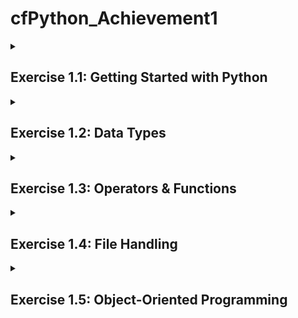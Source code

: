 # cfPython_Achievement1
<!--
 _Note to viewer: The majority of this project is using Windows and Command Prompt_


## Table of Contents

1. [Exercise 1.1](#task1)
2. [Exercise 1.2](#task2)

-->

<details>
<summary><h2>Exercise 1.1: Getting Started with Python <a name="task1"></a></h2></summary>
 
#### Install Python
Check if you already have Python installed by entering `python --version` in your terminal. If you do not already have Python installed, follow the instructions provided at https://www.python.org/downloads/. _this project was made using **Python 3.8.7**_

   ![Step 1](./Exercise_1.1/step_1.png)

Create your virtual environment using `mkvirtualenv <your_env_name`

   ![Step 1](./Exercise_1.1/step_2.png)

Create an add.py Python file in Visual Studio Code (or your preferred text editor).
Your _add_ function should define two variables that a user can input when prompted. The function will add the values together and output a statement.

```python
monday_steps = int(input("How many steps did you take on Monday?"))
tuesday_steps = int(input("How many steps did you take on Tuesday?"))

total_steps = monday_steps + tuesday_steps

print("You have taken ", f"{total_steps:,}", " steps so far this week. Keep it up!")
```
Now test your function in your terminal. 
In your Windows Command Prompt, and in your environment, cd to the folder your Python script is in.

```
C:\Users\username> workon <your_environment_name>
(<your_environment_name>) C:\Users\username> cd .\path\to\script
(<your_environment_name>) C:\Users\username\path\to\script> python add.py
```
![Step 3 and 4](./Exercise_1.1/step_3and4.png)

In order to allow your script to run across environments, you can add a requirements.txt file.
This file automatically installs required packages in any other environment you want to run your script in.

```
# use 'pip freeze' to record your environment's current package list, and add to a requirements.txt file
(<your_environment_name>) C:\Users\username> pip freeze > requirements.txt

# deactivate your original environment and create a new one
(<your_environment_name>) C:\Users\username> deactivate
C:\Users\username> mkvirtualenv <your_environment_name>_copy

#install requirements.txt to new environment
(<your_environment_name>_copy) C:\Users\username> pip install -r requirements.txt
```
![Step 5](./Exercise_1.1/step_5.png)

</details>

<!--------------------------------------------------------------------------------------------------------------------------------------------->
<!--------------------------------------------------------------------------------------------------------------------------------------------->

<details>
<summary><h2>Exercise 1.2: Data Types<a name="task2"></a></h2></summary>

First, open an iPython shell in your working environment.

#### Create a Dictionary
In your iPython shell, create a *dictionary* structure for your first recipe, called `recipe_1`.
Here, our structure is made up of keys and values to make a `Tea` (str), that will take `5` minutes to make (int), and will contains a `list` of three ingredients.

![Step 1and2](./Exercise_1.2/step_1and2.png)

A *dictionary* structure is going to be used for making this recipe app, as the app will require the flexibility to easily modify recipes. Dictionaries are also composed of key/value pairs, which sets up our app for what it needs: the `keys` are the “name”, “cooking_time”, and “ingredients”.  All of these keys need to be paired with `values` which is the specific information of recipe that the user will refer to.

#### Create a List
Create an outer structure called `all_recipes`
Use `append()` to add your dictionary, recipe_1, to the list.

![Step 3](./Exercise_1.2/step_3.png)

A _list_ is used in this case as it creates a sequential and dynamic structure of our recipes, and will allow us to easily access each individual element through indexing.


#### Add More Recipes
Follow the same steps to add four more recipes...

![Step 4](./Exercise_1.2/step_4.png)

Add the rest of the dictionaries to your all_recipes list

![Step 4.2](./Exercise_1.2/step_4.2.png)

#### Print Contents
Once you have all your recipes added to the list, print out each recipe's ingredients as five different lists.

![Step 5](./Exercise_1.2/step_5.png)

</details>

<!--------------------------------------------------------------------------------------------------------------------------------------------->
<!--------------------------------------------------------------------------------------------------------------------------------------------->


<details>
<summary><h2>Exercise 1.3: Operators & Functions</h2></summary>

### Using operators and functions to display user inputs

_Step 1_<br>
Open a code editor. This example uses Visual Studio Code.

_Step 2_<br>
Create two empty lists: one called `recipes_list`, and one called `ingredients_list`

![Step 1 and 2](./Exercise_1.3/step_1and2.png)


_Step 3_<br>
Define a function called `take_recipe`
This function should call for several user inputs: a recipe’s name (string), the amount of time to cook the recipe (integer), and a list of ingredients that the recipe will call for.
Next, create a dictionary called `recipe` that will store these variables as key/value pairs.

![Step 3](./Exercise_1.3/step_3.png)


_Step 4_<br>
Prompt the user to input how many recipes they want to add. This integer will be stored to `n`.

![Step 4](./Exercise_1.3/step_4.png)


_Step 5_<br>
Create a *for loop* that will iterate through the number of recipes indicated by the user in step 4. This for loop will check if an ingredient entered by the user is already in the ingredients_list. If it is not, the new ingredient will be appended to the ingredients_list. Each new recipe is appended to the recipes_list.

![Step 5](./Exercise_1.3/step_5.png)


_Step 6, Part 1_<br>
Create a *for loop* that will check boolean logic of each recipe according to if/and statements. Four different scenarios are checked to determine the recipe’s level of difficulty.
`if` the recipe’s cooking time is _less than 10_ minutes `and` the length of ingredients in the list is _less than 4_, set difficulty to *Easy*
`if` the recipe’s cooking time is _less than 10_ minutes `and` the length of ingredients in the list is _greater than or equal to 4_, set difficulty to *Medium*
`if` the recipe’s cooking time is _greater than or equal to 10_ minutes `and` the length of ingredients in the list is _less than 4_, set difficulty to *Intermediate*
`if` the recipe’s cooking time is _greater than or equal to 10_ minutes `and` the length of ingredients in the list is _greater than 4_, set difficulty to *Hard*

![Step 6.1](./Exercise_1.3/step_6.1.png)

_Step 6, Part 2_<br>
Create a for loop that will iterate through each recipe in the recipes_list, and print the recipe’s name, the cooking time, the ingredients needed (as another for loop to loop through the list of ingredients), and the level of difficulty.

![Step 6.2](./Exercise_1.3/step_6.2.png)


_Step 7_<br>
Create a function called `display_ingredients` that will show all the ingredients available across all recipes. The list needs to be alphabetized, which can be done using Python’s built-in `sort()`.
The function then will loop through the alphabetized list of ingredients and print each one, once the function is called using `display_ingredients()`.

![Step 7](./Exercise_1.3/step_7.png)


<h3>Check your work</h3>
In Visual Studio Code, press the “play button” in the top right-hand corner of your screen. This will open up your terminal and begin prompting for user input. This will be a great place to double check for any errors in your code.

![Check your work 1](./Exercise_1.3/check_work_1.png)

Once you’ve input everything it asks for, your results will show immediately.
Play with formatting to make your output easier to read.

_example:_

![Check your work 2](./Exercise_1.3/check_work_2.png)

</details>

<!--------------------------------------------------------------------------------------------------------------------------------------------->
<!--------------------------------------------------------------------------------------------------------------------------------------------->

<details>
<summary><h2>Exercise 1.4: File Handling</h2></summary>
<details>
<summary><h4>Part 1: Create <code>recipe_input.py</code></h4></summary>

This script will load and store data into a binary file based on user input.<br>
Later, the stored data will be accessed by another script: `recipe_search.py`

 _Step 1_<br>
`import pickle` in order to work with binary files

<!--![Step 1](./Exercise_1.4/part1_step1.png)-->
<img src="./Exercise_1.4/part1_step1.png" alt="Step 1" width="50%">


_Step 2_<br>
Define a function called `take_recipe()`<br>
This is where user inputs will put together the recipes.
Recipes should include:
1. a recipe name
2. cooking time
3. necessary ingredients
4. a level of difficulty (to be defined in another function)

<!--![Step 2](./Exercise_1.4/part1_step2.png)-->
<img src="./Exercise_1.4/part1_step2.png" alt="Step 2" width="50%">


_Step 3_<br>
Level of difficulty is first calculated with another function, called `calc_difficulty`<br>
Difficulty is identified by the `cooking_time` and number of `ingredients`
The levels are returned as `Easy`, `Medium`, `Intermediate`, or `Hard`

<!--![Step 3](./Exercise_1.4/part1_step3.png)-->
<img src="./Exercise_1.4/part1_step3.png" alt="Step 3" width="50%">

All of these values should be added to a dictionary for later use.


_Step 4_<br>
Now we begin with the main code.
Define a `try-except-else-finally` block
1. `Try` a block of code where an error might occur. In this case, we will `try` opening a binary file named by the user, and load contents to it using the `pickle` module. 

<!--![Step 4](./Exercise_1.4/part1_step4a.png)-->
<img src="./Exercise_1.4/part1_step4a.png" alt="Step 4.1" width="50%">

2. If there is no file by the name the user input, the `except` block will display a `FileNotFoundError` message to the user. The script will create a file named with what the user input.
3. Other errors are handled with another `except` block
4. `Finally` the script extracts the values from the dictionary into two lists: `recipes_list` and `all_ingredients`

<!--![Step 4](./Exercise_1.4/part1_step4b.png)-->
<img src="./Exercise_1.4/part1_step4b.png" alt="Step 4.2" width="50%">


_Step 5_<br>
A for loop will loop through the number of recipes that the user enters and call the `take_recipe()` function.
It will add each new recipe to the `recipes_list` dictionary. It will also loop through existing ingredients in the `all_ingredients` dictionary and will add any new ingredients that do not already exist.

<!--![Step 5](./Exercise_1.4/part1_step5.png)-->
<img src="./Exercise_1.4/part1_step5.png" alt="Step 5" width="50%">


_Step 6_<br>
The updated `recipes_list` and `all_ingredients` are added to a dictionary named `data`

<!--![Step 6](./Exercise_1.4/part1_step6.png)-->
<img src="./Exercise_1.4/part1_step6.png" alt="Step 6" width="50%">

_Step 7_<br>
Use the pickle module to write the updated data to the user-defined file

<!--![Step 7](./Exercise_1.4/part1_step7.png)-->
<img src="./Exercise_1.4/part1_step7.png" alt="Step 7" width="50%">


</details>
<details>
<summary><h4>Part 2: Create <code>recipe_search.py</code></h4></summary>

This script will read the saved data in the binary file that `recipe_input.py` wrote to.
With more user inputs, `all_ingredients` is displayed to the user after they enter the binary file's name.
Then the user can select a specific ingredient and the script will display any recipe that has that particular ingredient stored.

_Step 1_<br>
Import the `pickle` module

<!--![Step 1](./Exercise_1.4/part2_step1.png)-->
<img src="./Exercise_1.4/part2_step1.png" alt="Step 1" width="50%">


_Step 2_<br>
Define a function called `display_recipe()`
This function will take each recipe as an argument and print all of its attributes: _Recipe Name_, _Cooking Time_, _Ingredients_, and _Difficulty_.

<!--![Step 2](./Exercise_1.4/part2_step2.png)-->
<img src="./Exercise_1.4/part2_step2.png" alt="Step 2" width="50%">


_Step 3_<br>
Define another function called `search_ingredient()`
This function should take a dictionary called `data` as an argument. It will:
1. print all available ingredients under a key `all_ingredients`<br>
Each ingredient is shown with a number; use `enumerate()` to take the index of each ingredient
2. define a `try` block<br>
the user will `try` to pick a number from the list, and if it exists, it is stored in `ingredient_searched`
3. the `except` clause warns the user if the input is incorrect
4. an `else` clause is added to display any recipe in `recipes_list` that contains the searched ingredient

<!--![Step 3](./Exercise_1.4/part2_step3.png)-->
<img src="./Exercise_1.4/part2_step3.png" alt="Step 3" width="50%">


_Step 4_<br>
Prompt the user to input the name of the binary file where recipe_input.py wrote recipe data to.

<!--![Step 4](./Exercise_1.4/part2_step4.png)-->
<img src="./Exercise_1.4/part2_step4.png" alt="Step 4" width="50%">


_Step 5_<br>
A `try` block attempts to open the file. If it successfully opens the file, it will extract the `data` using the `pickel` module

<!--![Step 5](./Exercise_1.4/part2_step5.png)-->
<img src="./Exercise_1.4/part2_step5.png" alt="Step 5" width="50%">


_Step 6_<br>
Add an `except` clause for if the file is not found, using `except FileNotFoundError:`

<!--![Step 6](./Exercise_1.4/part2_step6.png)-->
<img src="./Exercise_1.4/part2_step6.png" alt="Step 6" width="50%">


_Step 7_<br>
If the `try` block doesn’t encounter any errors, and `else` block will call the `search_ingredient` function and pass data into it as an argument.

<!--![Step 7](./Exercise_1.4/part2_step7.png)-->
<img src="./Exercise_1.4/part2_step7.png" alt="Step 7" width="50%">


</details>
<details>
<summary><h4>Testing</h4></summary>

<h4><code>recipe_input.py</code></h4>

The script prompts the user to enter a filename where they want their recipes stored.
If the file exists, the script uses that file; however, if the file does not exist, a new file is created:

<!--![Testing_1.1](./Exercise_1.4/part1_testing1.png)-->
<img src="./Exercise_1.4/part1_testing1.png" alt="Testing_1.1" width="50%">

The user then enters:
1.	how many recipes they want to add
2.	the name of the recipe
3.	the cooking time for the recipe
4.	and the ingredients needed

<!--![Testing_1.2](./Exercise_1.4/part1_testing2.png)-->
<img src="./Exercise_1.4/part1_testing2.png" alt="Testing_1.2" width="50%">

Once completed, data is added to a binary file 

<!--![Testing_1.3](./Exercise_1.4/part1_testing3.png) -->
<img src="./Exercise_1.4/part1_testing3.png" alt="Testing_1.3" width="50%">

<h4><code>recipe_search.py</code></h4>

This script starts by asking the user which file they added their recipe to.
The script searches this file and lists `all_ingredients`

<!--![Testing_2.1](./Exercise_1.4/part2_testing1.png)-->
<img src="./Exercise_1.4/part2_testing1.png" alt="Testing_2.1" width="50%">

Next it prompts the user to enter a number that’s next to an ingredient that’s been listed. Once entered, the script loads the recipe that’s found to include that ingredient, and loads the recipe to be displayed via the `pickle` method.

<img src="./Exercise_1.4/part2_testing2.png" alt="Testing_2.2" width="50%">

</details>
</details>
</details>


<!--------------------------------------------------------------------------------------------------------------------------------------------->
<!--------------------------------------------------------------------------------------------------------------------------------------------->

<details>
<summary><h2>Exercise 1.5: Object-Oriented Programming</h2></summary>

*Object-Oriented Programming* is the concept of coding with `classes` which act as a container for `objects`. This method of programming is geared toward keeping code organized, readable, and reusable.
This project demonstrates storing data – in this case a _recipe_ — into `objects`, which have their own attributes and custom methods. All of this will be in one `Recipe` class.
The _methods_ will allow a user to search for a recipe based on a selected ingredient.


<br>_Step 1_<br>
In a new .py file, define a class called `Recipe`.
`Recipe` will contain the following _data attributes_:
*	`name` of recipe
*	`ingredients` as a _list_
*	`cooking_time` as an integer defining amount of time to make the recipe
*	`difficulty`, which is defined and auto-generated by a separate class method

<img src="./Exercise_1.5/step_1.png" width="50%">


<br>_Step 2_<br>
Define procedural attributes, or `methods` for the `Recipe` class.
*	Initialize `name` of recipe, as well as *getter* and *setter* methods for `name` and `cooking_time`. _This will allow the application to read and modify the values of “name” and “cooking_time” based on user inputs. _

<img src="./Exercise_1.5/step_2a.png" width="50%">
 
*	Create a method called `add_ingredients` that can take in any number of variables and append them to an `ingredients` list.
Hint: this function will call `update_all_ingredients()`, defined later

*	Add a *getter* method for `ingredients – this will return the ingredients list 

<img src="./Exercise_1.5/step_2b.png" width="50%">

*	Create a `calculate_difficulty()` method (called in step 1) that identifies levels of recipe complexity based on cooking_time and number of ingredients

<img src="./Exercise_1.5/step_2c.png" width="50%">
 
*	A *search method* will take an ingredient as an argument, search for it in the `recipe` object, and return a boolean response if the ingredient is found or not

* `update_all_ingredients()` will go through the object’s ingredients. If new ingredients are found they are appended to the class variable, `all_ingredients`.<br>
As a *class variable*, this will be able to add new ingredients across all recipes, or `objects`.
*	Now, the entire recipe can be returned. Formatting should be applied for readability.

<img src="./Exercise_1.5/step_2d.png" width="50%">


<br>_Step 3_<br>
Add functionality to find an object containing a specific variable. In this project, _find a recipe that contains a specific ingredient_. 
*	 Define two parameters: `data` and `search_term` <br>
The *data* consists of the recipe objects available, and the *search_term* is what is searched for amongst the given object list.
*	This will operate via a `for loop`

<img src="./Exercise_1.5/step_3.png" width="50%">
 

<br>_Step 4_<br>
Create an object
*	Initialize an object with a recipe name
*	Add ingredients to the object
*	Set a cooking time
*	Display the object as a string

<img src="./Exercise_1.5/step_4.png" width="50%">

<br>_Step 5_<br>
Add more recipes, similar to _Step 4_

<img src="./Exercise_1.5/step_5.png" width="50%">

<br>_Step 6_<br>
Collect all recipes into a list (`recipes_list`)

<img src="./Exercise_1.5/step_6.png" width="50%">
 
<br>_Step 7_<br>
Try the `recipe_search()` method to search for recipes that contain specified ingredients

<img src="./Exercise_1.5/step_7.png" width="50%">


<h2>Testing</h2>

Run the Python script in the terrminal.
The output should list all of the availble recipe objects in their entirety, and then show all recipe objects that contain the ingredient that is searched for.
<img src="./Exercise_1.5/testing_list_all_recipes.png" width="50%">

<img src="./Exercise_1.5/testing_search_items.png" width="50%">



</details>
